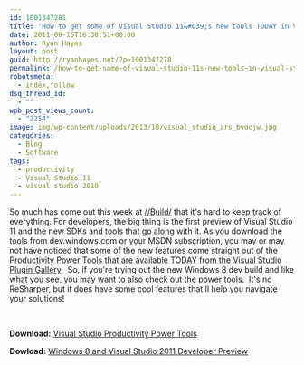 ```yaml
---
id: 1001347281
title: 'How to get some of Visual Studio 11&#039;s new tools TODAY in Visual Studio 2010'
date: 2011-09-15T16:38:51+00:00
author: Ryan Hayes
layout: post
guid: http://ryanhayes.net/?p=1001347278
permalink: /how-to-get-some-of-visual-studio-11s-new-tools-in-visual-studio-2010/
robotsmeta:
  - index,follow
dsq_thread_id:
  - ""
wpb_post_views_count:
  - "2254"
image: img/wp-content/uploads/2013/10/visual_studio_ars_bvocjw.jpg
categories:
  - Blog
  - Software
tags:
  - productivity
  - Visual Studio 11
  - visual studio 2010
---
```

So much has come out this week at [//Build/](http://www.buildwindows.com) that it's hard to keep track of everything. For developers, the big thing is the first preview of Visual Studio 11 and the new SDKs and tools that go along with it. As you download the tools from dev.windows.com or your MSDN subscription, you may or may not have noticed that some of the new features come straight out of the [Productivity Power Tools that are available TODAY from the Visual Studio Plugin Gallery](http://visualstudiogallery.msdn.microsoft.com/d0d33361-18e2-46c0-8ff2-4adea1e34fef).  So, if you're trying out the new Windows 8 dev build and like what you see, you may want to also check out the power tools.  It's no ReSharper, but it does have some cool features that'll help you navigate your solutions!

&nbsp;

**Download:** [Visual Studio Productivity Power Tools](http://visualstudiogallery.msdn.microsoft.com/d0d33361-18e2-46c0-8ff2-4adea1e34fef)

**Dowload:** [Windows 8 and Visual Studio 2011 Developer Preview](http://msdn.microsoft.com/en-us/windows/apps/br229516)